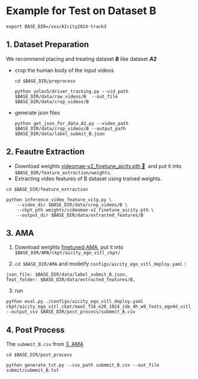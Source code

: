 # Example for Test on Dataset B
```
export BASE_DIR=/xxx/AIcity2024-track3
```
## 1. Dataset Preparation

We recommend placing and treating dataset *__B__* like dataset *__A2__*

* crop the human body of the input videos

    ```
    cd $BASE_DIR/preprocess

    python yolov5/driver_tracking.py --vid_path $BASE_DIR/data/raw_videos/B  --out_file $BASE_DIR/data/crop_videos/B
    ```

* generate json files
    ```
    python get_json_for_data_A2.py --video_path $BASE_DIR/data/crop_videos/B --output_path $BASE_DIR/data/label_submit_B.json
    ```

## 2. Feautre Extraction
* Download weights  <a href="https://huggingface.co/wolfutopia/videomae-v2_finetune_aicity"> videomae-v2_finetune_aicity.pth 🤗</a>&nbsp; and put it into `$BASE_DIR/feature_extraction/weights`.
* Extracting video features of B dataset using trained weights.
```
cd $BASE_DIR/feature_extraction

python inference_video_feature_vitg.py \
    --video_dir $BASE_DIR/data/crop_videos/B \
    --ckpt_pth weights/videomae-v2_finetune_aicity.pth \
    --output_dir $BASE_DIR/data/extracted_features/B
```

## 3. AMA
<a id="TAD"></a>

1. Download weights [finetuned AMA](https://drive.google.com/drive/folders/13lT2GcsI-VK5z--8rirgR7nF6sZeiXo7?usp=sharing), put it into `$BASE_DIR/AMA/ckpt/aicity_ego_vitl_ckpt/`

2. `cd $BASE_DIR/AMA` and modeify `configs/aicity_ego_vitl_deploy.yaml` :


 ```
 json_file: $BASE_DIR/data/label_submit_B.json,
 feat_folder: $BASE_DIR/data/extracted_features/B,
 ```
 3. run

```
python eval.py ./configs/aicity_ego_vitl_deploy.yaml ckpt/aicity_ego_vitl_ckpt/mae2_f16_e20_1024_ide_4h_w9_feats_ego4d_vitl_f16_8h_9k_track3_crop_A1_train_A2_val/ --output_csv $BASE_DIR/post_process/submmit_B.csv
```

## 4. Post Process

The `submmit_B.csv` from  [3. AMA](#TAD)
```
cd $BASE_DIR/post_process

python generate_txt.py --csv_path submmit_B.csv --out_file submit/submmit_B.txt
```
